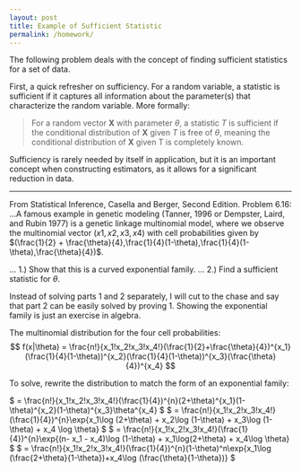```yaml
---
layout: post
title: Example of Sufficient Statistic
permalink: /homework/
---
```


The following problem deals with the concept of finding sufficient statistics for a set of data. 

First, a quick refresher on sufficiency. For a random variable, a statistic is sufficient if it captures all information about  the parameter(s) that characterize the random variable. More formally:
> For a random vector $\textbf{X}$ with parameter $\theta$, a statistic $T$ is sufficient if the conditional distribution of $\textbf{X}$ given $T$ is free of $\theta$, meaning the conditional distribution of $\textbf{X}$ given T is completely known. 

Sufficiency is rarely needed by itself in application, but it is an important concept when constructing estimators, as it allows for a significant reduction in data.

***

From Statistical Inference, Casella and Berger, Second Edition. Problem 6.16:
...A famous example in genetic modeling (Tanner, 1996 or Dempster, Laird, and Rubin 1977) is a genetic
linkage multinomial model, where we observe the multinomial vector $(x1,x2,x3,x4)$ with cell probabilities given by $(\frac{1}{2} + \frac{\theta}{4},\frac{1}{4}(1-\theta),\frac{1}{4}(1-\theta),\frac{\theta}{4})$.

... 1.) Show that this is a curved exponential family.
... 2.) Find a sufficient statistic for $\theta$.

Instead of solving parts 1 and 2 separately, I will cut to the chase and say that part 2 can be easily solved by proving 1. Showing the exponential family is just an exercise in algebra.

The multinomial distribution for the four cell probabilities:
$$ f(x|\theta) = \frac{n!}{x_1!x_2!x_3!x_4!}(\frac{1}{2}+\frac{\theta}{4})^{x_1}(\frac{1}{4}(1-\theta))^{x_2}(\frac{1}{4}(1-\theta))^{x_3}(\frac{\theta}{4})^{x_4} $$

To solve, rewrite the distribution to match the form of an exponential family:

$ = \frac{n!}{x_1!x_2!x_3!x_4!}(\frac{1}{4})^{n}(2+\theta)^{x_1}(1-\theta)^{x_2}(1-\theta)^{x_3}\theta^{x_4} $
$ = \frac{n!}{x_1!x_2!x_3!x_4!}(\frac{1}{4})^{n}\exp\{x_1\log (2+\theta) + x_2\log (1-\theta) + x_3\log (1-\theta) + x_4 \log \theta\} $
$ = \frac{n!}{x_1!x_2!x_3!x_4!}(\frac{1}{4})^{n}\exp\{(n- x_1 - x_4)\log (1-\theta) + x_1\log(2+\theta) + x_4\log \theta\} $
$ = \frac{n!}{x_1!x_2!x_3!x_4!}(\frac{1}{4})^{n}(1-\theta)^n\exp\{x_1\log (\frac{2+\theta}{1-\theta})+x_4\log (\frac{\theta}{1-\theta})\} $




